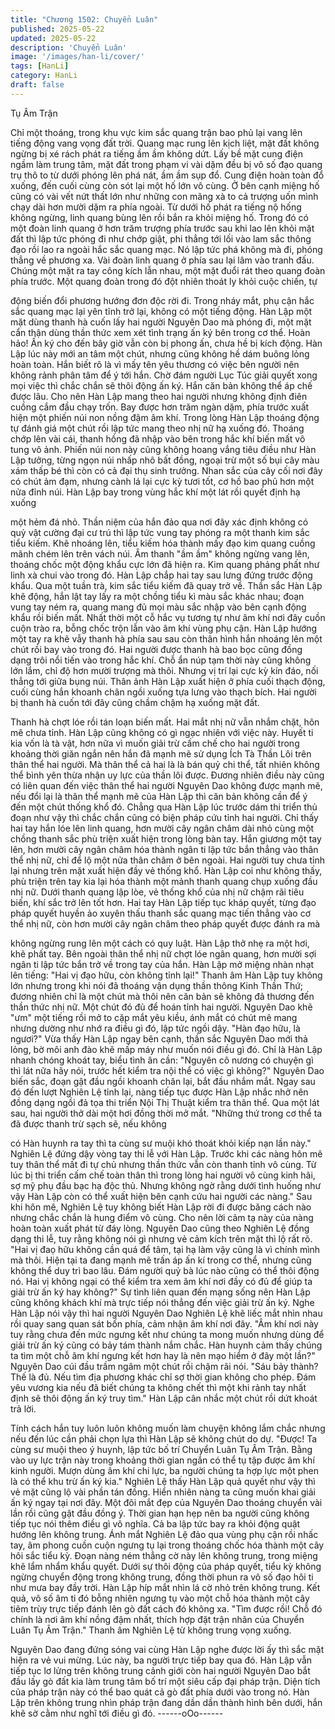 ```yaml
---
title: "Chương 1502: Chuyển Luân"
published: 2025-05-22
updated: 2025-05-22
description: 'Chuyển Luân'
image: '/images/han-li/cover/'
tags: [HanLi]
category: HanLi
draft: false
---
```


Tụ Âm Trận

Chỉ một thoáng, trong khu vực kim sắc quang trận bao phủ lại
vang lên tiếng động vang vọng đất trời.
Quang mạc rung lên kịch liệt, mặt đất không ngừng bị xé rách
phát ra tiếng ầm ầm không dứt. Lấy bề mặt cung điện ngầm làm
trung tâm, mặt đất trong phạm vi vài dặm đều bị vô số đạo quang
trụ thô to từ dưới phóng lên phá nát, ầm ầm sụp đổ.
Cung điện hoàn toàn đổ xuống, đến cuối cùng còn sót lại một hố
lớn vô cùng.
Ở bên cạnh miệng hố cũng có vài vết nứt thất lớn như những con
mãng xà to cả trượng uốn mình chạy dài hơn mười dặm ra phía
ngoài.
Từ dưới hố phát ra tiếng nộ hống không ngừng, linh quang bùng
lên rồi bắn ra khỏi miệng hố.
Trong đó có một đoàn linh quang ở hơn trăm trượng phía trước
sau khi lao lên khỏi mặt đất thì lập tức phóng đi như chớp giật, phi
thẳng tới lối vào lam sắc thông đạo rồi lao ra ngoài hắc sắc quang
mạc.
Nó lập tức phá không mà đi, phóng thẳng về phương xa.
Vài đoàn linh quang ở phía sau lại lâm vào tranh đấu.
Chúng một mặt ra tay công kích lẫn nhau, một mặt đuổi rát theo
quang đoàn phía trước.
Một quang đoàn trong đó đột nhiên thoát ly khỏi cuộc chiến, tự

động biến đổi phương hướng đơn độc rời đi.
Trong nháy mắt, phụ cận hắc sắc quang mạc lại yên tĩnh trở lại,
không có một tiếng động.
Hàn Lập một mặt dùng thanh hà cuốn lấy hai người Nguyên Dao
mà phóng đi, một mặt cẩn thận dùng thần thức xem xét tình trạng
ấn ký bên trong cơ thể.
Hoàn hảo! Ấn ký cho đến bây giờ vẫn còn bị phong ấn, chưa hề
bị kích động.
Hàn Lập lúc này mới an tâm một chút, nhưng cũng không hề dám
buông lỏng hoàn toàn. Hắn biết rõ là vì mấy tên yêu thương có
việc bên người nên không rảnh phân tâm để ý tới hắn. Chờ đám
người Lục Túc giải quyết xong mọi việc thì chắc chắn sẽ thôi
động ấn ký.
Hắn căn bản không thể áp chế được lâu.
Cho nên Hàn Lập mang theo hai người nhưng không định điên
cuồng cắm đầu chạy trốn.
Bay được hơn trăm ngàn dặm, phía trước xuất hiện một phiến núi
non nồng đậm âm khí.
Trong lòng Hàn Lập thoáng động tự đánh giá một chút rồi lập tức
mang theo nhị nữ hạ xuống đó.
Thoáng chớp lên vài cái, thanh hồng đã nhập vào bên trong hắc
khí biến mất vô tung vô ảnh.
Phiến núi non này cũng không hoang vắng tiêu điều như Hàn Lập
tưởng, từng ngọn núi nhấp nhô bất đồng, ngoại trừ một số bụi cây
màu xám thấp bé thì còn có cả đại thụ sinh trưởng.
Nhan sắc của cây cối nơi đây có chút ảm đạm, nhưng cành lá lại
cực kỳ tươi tốt, cơ hồ bao phủ hơn một nửa đỉnh núi.
Hàn Lập bay trong vùng hắc khí một lát rồi quyết định hạ xuống

một hẻm đá nhỏ.
Thần niệm của hắn đảo qua nơi đây xác định không có quỷ vật
cường đại cư trú thì lập tức vung tay phóng ra một thanh kim sắc
tiểu kiếm.
Khẽ nhoáng lên, tiểu kiếm hóa thành mấy đạo kim quang cuồng
mãnh chém lên trên vách núi.
Âm thanh "ầm ầm" không ngừng vang lên, thoáng chốc một động
khẩu cực lớn đã hiện ra. Kim quang phảng phất như linh xà chui
vào trong đó.
Hàn Lập chắp hai tay sau lưng đứng trước động khẩu.
Qua một tuần trà, kim sắc tiểu kiếm đã quay trở về.
Thần sắc Hàn Lập khẽ động, hắn lật tay lấy ra một chồng tiểu kì
màu sắc khác nhau; đoạn vung tay ném ra, quang mang đủ mọi
màu sắc nhập vào bên cạnh động khẩu rồi biến mất.
Nhất thời một cỗ hắc vụ tương tự như âm khí nơi đây cuồn cuộn
trào ra, bỗng chốc trộn lẫn vào âm khí vùng phụ cận.
Hàn Lập hướng một tay ra khẽ vẫy thanh hà phía sau sau còn
thân hình hắn nhoáng lên một chút rồi bay vào trong đó.
Hai người được thanh hà bao bọc cũng đồng dạng trôi nổi tiến
vào trong hắc khí.
Chỗ ẩn núp tạm thời này cũng không lớn lắm, chỉ độ hơn mười
trượng mà thôi. Nhưng vị trí lại cực kỳ kín đáo, nối thẳng tới giữa
bụng núi.
Thân ảnh Hàn Lập xuất hiện ở phía cuối thạch động, cuối cùng
hắn khoanh chân ngồi xuống tựa lưng vào thạch bích.
Hai người bị thanh hà cuốn tới đây cũng chầm chậm hạ xuống
mặt đất.

Thanh hà chợt lóe rồi tán loạn biến mất.
Hai mắt nhị nữ vẫn nhắm chặt, hôn mê chưa tỉnh.
Hàn Lập cũng không có gì ngạc nhiên với việc này.
Huyết ti kia vốn là tà vật, hơn nữa vì muốn giải trừ cấm chế cho
hai người trong khoảng thời giăn ngắn nên hắn đã mạnh mẽ sử
dụng Ích Tà Thần Lôi trên thân thể hai người. Mà thân thể cả hai
là là bán quỷ chi thể, tất nhiên không thể bình yên thừa nhận uy
lực của thần lôi được.
Đương nhiên điều này cũng có liên quan đến việc thân thể hai
người Nguyên Dao không được mạnh mẽ, nếu đổi lại là thân thể
mạnh mẽ của Hàn Lập thì căn bản không cần để ý đến một chút
thống khổ đó.
Chẳng qua Hàn Lập lúc trước dám thi triển thủ đoạn như vậy thì
chắc chắn cũng có biện pháp cứu tỉnh hai người.
Chỉ thấy hai tay hắn lóe lên linh quang, hơn mười cây ngân châm
dài nhỏ cùng một chồng thanh sắc phù triện xuất hiện trong lòng
bàn tay.
Hắn giương một tay lên, hơn mười cây ngân châm hóa thành
ngân ti lập tức bắn thẳng vào thân thể nhị nữ, chỉ để lộ một nửa
thân châm ở bên ngoài.
Hai người tuy chưa tỉnh lại nhưng trên mặt xuất hiện đầy vẻ thống
khổ.
Hàn Lập coi như không thấy, phù triện trên tay kia lại hóa thành
một mảnh thanh quang chụp xuống đầu nhị nữ.
Dưới thanh quang lập lòe, vẻ thống khổ của nhị nữ chậm rãi tiêu
biến, khí sắc trở lên tốt hơn.
Hai tay Hàn Lập tiếp tục kháp quyết, từng đạo pháp quyết huyền
ảo xuyên thấu thanh sắc quang mạc tiến thẳng vào cơ thể nhị nữ,
còn hơn mười cây ngân châm theo pháp quyết được đánh ra mà

không ngừng rung lên một cách có quy luật.
Hàn Lập thở nhẹ ra một hơi, khẽ phất tay.
Bên ngoài thân thể nhị nữ chợt lóe ngân quang, hơn mười sợi
ngân ti lập tức bắn trở về trong tay của hắn.
Hàn Lập mở miệng nhàn nhạt lên tiếng:
"Hai vị đạo hữu, còn không tỉnh lại!"
Thanh âm Hàn Lập tuy không lớn nhưng trong khi nói đã thoáng
vận dụng thần thông Kinh Thần Thứ; đương nhiên chỉ là một chút
mà thôi nên căn bản sẽ không đả thương đến thần thức nhị nữ.
Một chút đó đủ để hoán tỉnh hai người.
Nguyên Dao khẽ "ưm" một tiếng rồi mở to cặp mắt yêu kiều, ánh
mắt có chút mê mang nhưng dường như nhớ ra điều gì đó, lập
tức ngồi dậy.
"Hàn đạo hữu, là ngươi?" Vừa thấy Hàn Lập ngay bên cạnh, thần
sắc Nguyên Dao mới thả lỏng, bờ môi anh đào khẽ mấp máy như
muốn nói điều gì đó.
Chỉ là Hàn Lập nhanh chóng khoát tay, biểu tình ân cần:
"Nguyên cô nương có chuyện gì thì lát nữa hãy nói, trước hết
kiểm tra nội thể có việc gì không?"
Nguyên Dao biến sắc, đoạn gật đầu ngồi khoanh chân lại, bắt đầu
nhắm mắt.
Ngay sau đó đến lượt Nghiên Lệ tỉnh lại, nàng tiếp tục được Hàn
Lập nhắc nhở nên đồng dạng ngồi đả tọa thi triển Nội Thị Thuật
kiểm tra thân thể.
Qua một lát sau, hai người thở dài một hơi đồng thời mở mắt.
"Những thứ trong cơ thể ta đã được thanh trừ sạch sẽ, nếu không

có Hàn huynh ra tay thì ta cùng sư muội khó thoát khỏi kiếp nạn
lần này." Nghiên Lệ đứng dậy vòng tay thi lễ với Hàn Lập.
Trước khi các nàng hôn mê tuy thân thể mất đi tự chủ nhưng thần
thức vẫn còn thanh tỉnh vô cùng. Từ lúc bị thi triển cấm chế toàn
thân thì trong lòng hai người vô cùng kinh hãi, sợ mỹ phụ đầu bạc
hạ độc thủ. Nhưng không ngờ rằng dưới tình huống như vậy Hàn
Lập còn có thể xuất hiện bên cạnh cứu hai người các nàng."
Sau khi hôn mê, Nghiên Lệ tuy không biết Hàn Lập rời đi được
băng cách nào nhưng chắc chắn là hung điểm vô cùng.
Cho nên lời cảm tạ này của nàng hoàn toàn xuất phát từ đáy lòng.
Nguyên Dao cũng theo Nghiên Lệ đồng dạng thi lễ, tuy rằng
không nói gì nhưng vẻ cảm kích trên mặt thì lộ rất rõ.
"Hai vị đaọ hữu không cần quá để tâm, tại hạ làm vậy cũng là vì
chính mình mà thôi. Hiện tại ta đang mạnh mẽ trấn áp ấn kí trong
cơ thể, nhưng cũng không thể duy trì bao lâu. Đám người quỷ bà
lúc nào cũng có thể thôi động nó. Hai vị không ngại có thể kiểm
tra xem âm khí nơi đầy có đủ để giúp ta giải trừ ấn ký hay
không?" Sự tình liên quan đến mạng sống nên Hàn Lập cũng
không khách khí mà trực tiếp nói thẳng đến việc giải trừ ấn ký.
Nghe Hàn Lập nói vậy thì hai người Nguyên Dao Nghiên Lệ khẽ
liếc mắt nhìn nhau rồi quay sang quan sát bốn phía, cảm nhận âm
khí nơi đây.
"Âm khí nơi này tuy rằng chưa đến mức ngưng kết như chúng ta
mong muốn nhưng dùng để giải trừ ấn ký cũng có bảy tám thành
nắm chắc. Hàn huynh cảm thấy chúng ta tìm một chỗ âm khí
ngưng kết hơn hay là nên mạo hiểm ở đây một lần?" Nguyên Dao
cúi đầu trầm ngâm một chút rồi chậm rãi nói.
"Sáu bảy thành? Thế là đủ. Nếu tìm địa phương khác chỉ sợ thời
gian không cho phép. Đám yêu vương kia nếu đã biết chúng ta
không chết thì một khi rảnh tay nhất định sẽ thôi động ấn ký truy
tìm." Hàn Lập cân nhắc một chút rồi dứt khoát trả lời.

Tính cách hắn tuy luôn luôn không muốn làm chuyện không lắm
chắc nhưng nếu đến lúc cần phải chọn lựa thì Hàn Lập sẽ không
chút do dự.
"Được! Ta cùng sư muội theo ý huynh, lập tức bố trí Chuyển Luân
Tụ Âm Trận. Bằng vào uy lực trận này trong khoảng thời gian
ngắn có thể tụ tập được âm khí kinh người. Mượn dùng âm khí
chi lực, ba người chúng ta hợp lực một phen là có thể khu trừ ấn
ký kia." Nghiên Lệ thấy Hàn Lập quả quyết như vậy thì vẻ mặt
cũng lộ vài phần tán đồng.
Hiển nhiên nàng ta cũng muốn khai giải ấn ký ngay tại nơi đây.
Một đôi mắt đẹp của Nguyên Dao thoáng chuyển vài lần rồi cũng
gật đầu đồng ý.
Thời gian hạn hẹp nên ba người cũng không tiếp tục nói thêm
điều gì vô nghĩa. Cả ba lập tức bay ra khỏi động quật hướng lên
không trung.
Ánh mắt Nghiên Lệ đảo qua vùng phụ cận rồi nhấc tay, âm phong
cuồn cuộn ngưng tụ lại trong thoáng chốc hóa thành một cây hôi
sắc tiểu kỳ.
Đoạn nàng ném thẳng cờ này lên không trung, trong miệng khẽ
lẩm nhẩm khẩu quyết.
Dưới sự thôi động của pháp quyết, tiểu kỳ không ngừng chuyển
động trong không trung, đồng thời phun ra vô số đạo hôi ti như
mưa bay đầy trời.
Hàn Lập híp mắt nhìn lá cờ nhỏ trên không trung.
Kết quả, vô số âm ti đó bỗng nhiên ngưng tụ vào một chỗ hóa
thành một cây tiêm trùy trực tiếp đánh lên gò đất cách đó không
xa.
"Tìm được rồi! Chỗ đó chính là nơi âm khí nồng đậm nhất, thích
hợp đặt trận nhãn của Chuyển Luân Tụ Âm Trận." Thanh âm
Nghiên Lệ từ không trung vọng xuống.

Nguyên Dao đang đứng sóng vai cùng Hàn Lập nghe được lời ấy
thì sắc mặt hiện ra vẻ vui mừng.
Lúc này, ba người trực tiếp bay qua đó. Hàn Lập vẫn tiếp tục lơ
lửng trên không trung cảnh giới còn hai người Nguyên Dao bắt
đầu lấy gò đất kia làm trung tâm bố trí một siêu cấp đại pháp trận.
Diện tích của pháp trận này có thể bao quát cả gò đất phía dưới
vào trong nó.
Hàn Lập trên không trung nhìn pháp trận đang dần dần thành
hình bên dưới, hắn khẽ sờ cằm như nghĩ tới điều gì đó.
------oOo------
